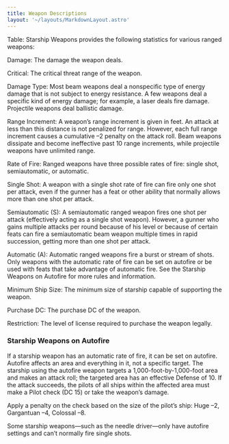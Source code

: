 ```yaml
---
title: Weapon Descriptions
layout: '~/layouts/MarkdownLayout.astro'
---
```

Table: Starship Weapons provides the following statistics for various ranged
weapons:

Damage: The damage the weapon deals.

Critical: The critical threat range of the weapon.

Damage Type: Most beam weapons deal a nonspecific type of energy damage that
is not subject to energy resistance. A few weapons deal a specific kind of
energy damage; for example, a laser deals fire damage. Projectile weapons deal
ballistic damage.

Range Increment: A weapon’s range increment is given in feet. An attack at
less than this distance is not penalized for range. However, each full range
increment causes a cumulative –2 penalty on the attack roll. Beam weapons
dissipate and become ineffective past 10 range increments, while projectile
weapons have unlimited range.

Rate of Fire: Ranged weapons have three possible rates of fire: single shot,
semiautomatic, or automatic.

Single Shot: A weapon with a single shot rate of fire can fire only one shot
per attack, even if the gunner has a feat or other ability that normally
allows more than one shot per attack.

Semiautomatic (S): A semiautomatic ranged weapon fires one shot per attack
(effectively acting as a single shot weapon). However, a gunner who gains
multiple attacks per round because of his level or because of certain feats
can fire a semiautomatic beam weapon multiple times in rapid succession,
getting more than one shot per attack.

Automatic (A): Automatic ranged weapons fire a burst or stream of shots. Only
weapons with the automatic rate of fire can be set on autofire or be used with
feats that take advantage of automatic fire. See the Starship Weapons on
Autofire for more rules and information.

Minimum Ship Size: The minimum size of starship capable of supporting the
weapon.

Purchase DC: The purchase DC of the weapon.

Restriction: The level of license required to purchase the weapon legally.

### Starship Weapons on Autofire

If a starship weapon has an automatic rate of fire, it can be set on autofire.
Autofire affects an area and everything in it, not a specific target. The
starship using the autofire weapon targets a 1,000-foot-by-1,000-foot area and
makes an attack roll; the targeted area has an effective Defense of 10. If the
attack succeeds, the pilots of all ships within the affected area must make a
Pilot check (DC 15) or take the weapon’s damage.

Apply a penalty on the check based on the size of the pilot’s ship: Huge –2,
Gargantuan –4, Colossal –8.

Some starship weapons—such as the needle driver—only have autofire settings
and can’t normally fire single shots.

